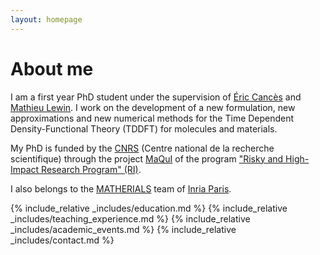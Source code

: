 ```yaml
---
layout: homepage
---
```


# About me

I am a first year PhD student under the supervision of [Éric Cancès](https://cermics.enpc.fr/~cances/) and [Mathieu Lewin](https://www.ceremade.dauphine.fr/~lewin/). I work on the development of a new     formulation, new approximations and new numerical methods for the Time Dependent Density-Functional Theory (TDDFT) for molecules and materials.

My PhD is funded by the [CNRS](https://www.cnrs.fr/fr) (Centre national de la recherche scientifique) through the project [MaQuI](https://www.cnrs.fr/fr/projet-ri2/maqui) of the program ["Risky and High-Impact Research Program" (RI)](https://www.cnrs.fr/fr/actualite/la-recherche-du-risque). 

I also belongs to the [MATHERIALS](https://team.inria.fr/matherials/) team of [Inria Paris](https://www.inria.fr/fr/centre-inria-de-paris).  

{% include_relative _includes/education.md %}
{% include_relative _includes/teaching_experience.md %}
{% include_relative _includes/academic_events.md %}
{% include_relative _includes/contact.md %}
